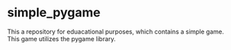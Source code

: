 # simple_pygame
This a repository for eduacational purposes, which contains a simple game. This game utilizes the pygame library.

